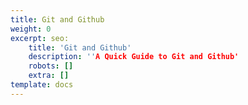 ```yaml
---
title: Git and Github
weight: 0
excerpt: seo:
    title: 'Git and Github'
    description: ''A Quick Guide to Git and Github'
    robots: []
    extra: []
template: docs
---
```



